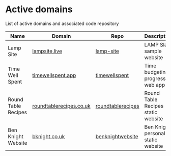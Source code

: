 # Active domains
List of active domains and associated code repository

| Name                | Domain                                             | Repo                                                                   | Description                        |
|---------------------|----------------------------------------------------|------------------------------------------------------------------------|------------------------------------|
| Lamp Site           | [lampsite.live](lampsite.live)                     | [lamp-site](https://github.com/benknight135/lamp-site)                 | LAMP Slack sample website          |
| Time Well Spent     | [timewellspent.app](timewellspent.app)             | [timewellspent](https://github.com/benknight135/timewellspent])        | Time budgeting progressive web app |
| Round Table Recipes | [roundtablerecipes.co.uk](roundtablerecipes.co.uk) | [roundtablerecipes](https://github.com/benknight135/roundtablerecipes) | Round Table Recipes static website |
| Ben Knight Website  | [bknight.co.uk](bknight.co.uk)                     | [benknightwebsite](https://github.com/benknight135/benknightwebsite)   | Ben Knight personal static website |
